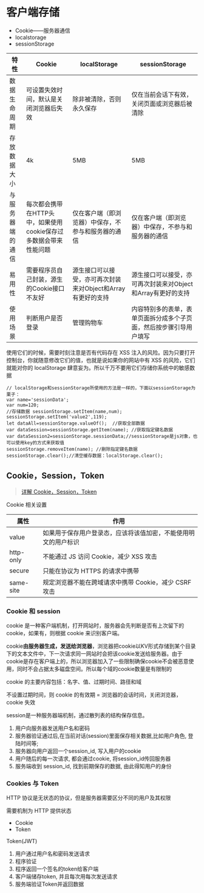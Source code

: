 # 客户端存储

* Cookie——服务器通信
* localstorage
* sessionStorage

特性 | Cookie | localStorage | sessionStorage
---|---|---|---
数据生命周期 | 可设置失效时间，默认是关闭浏览器后失效 | 除非被清除，否则永久保存 | 仅在当前会话下有效，关闭页面或浏览器后被清除
存放数据大小 | 4k | 5MB | 5MB
与服务器端的通信| 每次都会携带在HTTP头中，如果使用cookie保存过多数据会带来性能问题 | 仅在客户端（即浏览器）中保存，不参与和服务器的通信 | 仅在客户端（即浏览器）中保存，不参与和服务器的通信
易用性| 需要程序员自己封装，源生的Cookie接口不友好 | 源生接口可以接受，亦可再次封装来对Object和Array有更好的支持 | 源生接口可以接受，亦可再次封装来对Object和Array有更好的支持
使用场景| 判断用户是否登录 | 管理购物车 | 内容特别多的表单，表单页面拆分成多个子页面，然后按步骤引导用户填写

使用它们的时候，需要时刻注意是否有代码存在 XSS 注入的风险。因为只要打开控制台，你就随意修改它们的值，也就是说如果你的网站中有 XSS 的风险，它们就能对你的 localStorage 肆意妄为。所以千万不要用它们存储你系统中的敏感数据

```JS
// localStorage和sessionStorage所使用的方法是一样的，下面以sessionStorage为栗子：
var name='sessionData';
var num=120;
//存储数据 sessionStorage.setItem(name,num);
sessionStorage.setItem('value2',119);
let dataAll=sessionStorage.valueOf();  //获取全部数据
var dataSession=sessionStorage.getItem(name); //获取指定键名数据
var dataSession2=sessionStorage.sessionData;//sessionStorage是js对象，也可以使用key的方式来获取值
sessionStorage.removeItem(name); //删除指定键名数据
sessionStorage.clear();//清空缓存数据：localStorage.clear();
```

## Cookie，Session，Token

> [详解 Cookie，Session，Token](https://juejin.im/post/5d01f82cf265da1b67210869)

Cookie 相关设置

属性|作用
---|---
value|如果用于保存用户登录态，应该将该值加密，不能使用明文的用户标识
http-only|不能通过 JS 访问 Cookie，减少 XSS 攻击
secure|只能在协议为 HTTPS 的请求中携带
same-site|规定浏览器不能在跨域请求中携带 Cookie，减少 CSRF 攻击

### Cookie 和 session

cookie 是一种客户端机制，打开网站时，服务器会先判断是否有上次留下的 cookie，如果有，则根据 cookie 来识别客户端。

cookie**由服务器生成，发送给浏览器**，浏览器把cookie以KV形式存储到某个目录下的文本文件中，下一次请求同一网站时会把该cookie发送给服务器。由于cookie是存在客户端上的，所以浏览器加入了一些限制确保cookie不会被恶意使用，同时不会占据太多磁盘空间。所以每个域的cookie数量是有限制的

cookie 的主要内容包括：名字、值、过期时间、路径和域

不设置过期时间，则 cookie 的有效期 = 浏览器的会话时间，关闭浏览器，cookie 失效

session是一种服务器端机制，通过散列表的结构保存信息。

1. 用户向服务器发送用户名和密码
2. 服务器验证通过后,在当前对话(session)里面保存相关数据,比如用户角色, 登陆时间等;
3. 服务器向用户返回一个session_id, 写入用户的cookie
4. 用户随后的每一次请求, 都会通过cookie, 将session_id传回服务器
5. 服务端收到 session_id, 找到前期保存的数据, 由此得知用户的身份

### Cookies 与 Token

HTTP 协议是无状态的协议，但是服务器需要区分不同的用户及其权限

需要机制为 HTTP 提供状态

* Cookie
* Token

Token(JWT)

1. 用户通过用户名和密码发送请求
2. 程序验证
3. 程序返回一个签名的token给客户端
4. 客户端储存token, 并且每次用每次发送请求
5. 服务端验证Token并返回数据
